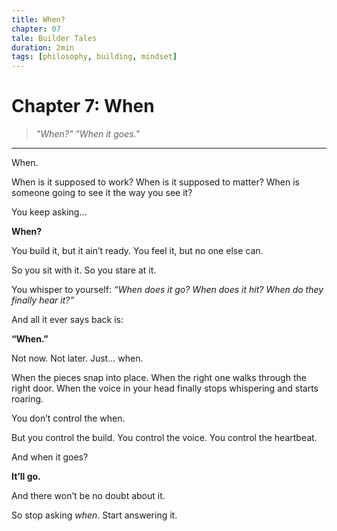 ```yaml
---
title: When?
chapter: 07
tale: Builder Tales
duration: 2min
tags: [philosophy, building, mindset]
---
```


# Chapter 7: When

> *"When?"
> "When it goes."*

---

When.

When is it supposed to work?
When is it supposed to matter?
When is someone going to see it the way you see it?

You keep asking...

**When?**

You build it, but it ain’t ready.
You feel it, but no one else can.

So you sit with it.
So you stare at it.

You whisper to yourself:
_“When does it go? When does it hit? When do they finally hear it?”_

And all it ever says back is:

**“When.”**

Not now.
Not later.
Just… when.

When the pieces snap into place.
When the right one walks through the right door.
When the voice in your head finally stops whispering and starts roaring.

You don’t control the when.

But you control the build.
You control the voice.
You control the heartbeat.

And when it goes?

**It’ll go.**

And there won’t be no doubt about it.

So stop asking _when_.
Start answering it.
